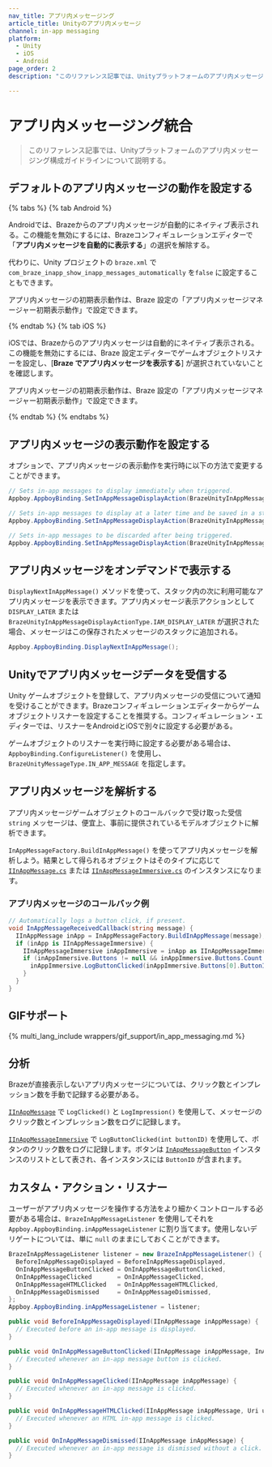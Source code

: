 ```yaml
---
nav_title: アプリ内メッセージング
article_title: Unityのアプリ内メッセージ
channel: in-app messaging
platform: 
  - Unity
  - iOS
  - Android
page_order: 2
description: "このリファレンス記事では、Unityプラットフォームのアプリ内メッセージング構成ガイドラインについて説明する。"

---
```


# アプリ内メッセージング統合

> このリファレンス記事では、Unityプラットフォームのアプリ内メッセージング構成ガイドラインについて説明する。

## デフォルトのアプリ内メッセージの動作を設定する

{% tabs %}
{% tab Android %}

Androidでは、Brazeからのアプリ内メッセージが自動的にネイティブ表示される。この機能を無効にするには、Brazeコンフィギュレーションエディターで「**アプリ内メッセージを自動的に表示する**」の選択を解除する。

代わりに、Unity プロジェクトの `braze.xml` で `com_braze_inapp_show_inapp_messages_automatically` を`false` に設定することもできます。

アプリ内メッセージの初期表示動作は、Braze 設定の「アプリ内メッセージマネージャー初期表示動作」で設定できます。

{% endtab %}
{% tab iOS %}

iOSでは、Brazeからのアプリ内メッセージは自動的にネイティブ表示される。この機能を無効にするには、Braze 設定エディターでゲームオブジェクトリスナーを設定し、\[**Braze でアプリ内メッセージを表示する**] が選択されていないことを確認します。

アプリ内メッセージの初期表示動作は、Braze 設定の「アプリ内メッセージマネージャー初期表示動作」で設定できます。

{% endtab %}
{% endtabs %}

## アプリ内メッセージの表示動作を設定する

オプションで、アプリ内メッセージの表示動作を実行時に以下の方法で変更することができます。

```csharp
// Sets in-app messages to display immediately when triggered.
Appboy.AppboyBinding.SetInAppMessageDisplayAction(BrazeUnityInAppMessageDisplayActionType.IAM_DISPLAY_NOW);

// Sets in-app messages to display at a later time and be saved in a stack.
Appboy.AppboyBinding.SetInAppMessageDisplayAction(BrazeUnityInAppMessageDisplayActionType.IAM_DISPLAY_LATER);

// Sets in-app messages to be discarded after being triggered.
Appboy.AppboyBinding.SetInAppMessageDisplayAction(BrazeUnityInAppMessageDisplayActionType.IAM_DISCARD);
```

## アプリ内メッセージをオンデマンドで表示する

`DisplayNextInAppMessage()` メソッドを使って、スタック内の次に利用可能なアプリ内メッセージを表示できます。アプリ内メッセージ表示アクションとして`DISPLAY_LATER` または`BrazeUnityInAppMessageDisplayActionType.IAM_DISPLAY_LATER` が選択された場合、メッセージはこの保存されたメッセージのスタックに追加される。

```csharp
Appboy.AppboyBinding.DisplayNextInAppMessage();
```

## Unityでアプリ内メッセージデータを受信する

Unity ゲームオブジェクトを登録して、アプリ内メッセージの受信について通知を受けることができます。Brazeコンフィギュレーションエディターからゲームオブジェクトリスナーを設定することを推奨する。コンフィギュレーション・エディターでは、リスナーをAndroidとiOSで別々に設定する必要がある。

ゲームオブジェクトのリスナーを実行時に設定する必要がある場合は、`AppboyBinding.ConfigureListener()` を使用し、`BrazeUnityMessageType.IN_APP_MESSAGE` を指定します。

## アプリ内メッセージを解析する

アプリ内メッセージゲームオブジェクトのコールバックで受け取った受信 `string` メッセージは、便宜上、事前に提供されているモデルオブジェクトに解析できます。

`InAppMessageFactory.BuildInAppMessage()` を使ってアプリ内メッセージを解析しよう。結果として得られるオブジェクトはそのタイプに応じて [`IInAppMessage.cs`][13] または [`IInAppMessageImmersive.cs`][12] のインスタンスになります。

### アプリ内メッセージのコールバック例

```csharp
// Automatically logs a button click, if present.
void InAppMessageReceivedCallback(string message) {
  IInAppMessage inApp = InAppMessageFactory.BuildInAppMessage(message);
  if (inApp is IInAppMessageImmersive) {
    IInAppMessageImmersive inAppImmersive = inApp as IInAppMessageImmersive;
    if (inAppImmersive.Buttons != null && inAppImmersive.Buttons.Count > 0) {
      inAppImmersive.LogButtonClicked(inAppImmersive.Buttons[0].ButtonID);
    }
  }
}
```

## GIFサポート

{% multi_lang_include wrappers/gif_support/in_app_messaging.md %}

## 分析

Brazeが直接表示しないアプリ内メッセージについては、クリック数とインプレッション数を手動で記録する必要がある。

[`IInAppMessage`][13] で `LogClicked()` と `LogImpression()` を使用して、メッセージのクリック数とインプレッション数をログに記録します。

[`IInAppMessageImmersive`][12] で `LogButtonClicked(int buttonID)` を使用して、ボタンのクリック数をログに記録します。ボタンは [`InAppMessageButton`][8] インスタンスのリストとして表され、各インスタンスには `ButtonID` が含まれます。

## カスタム・アクション・リスナー

ユーザーがアプリ内メッセージを操作する方法をより細かくコントロールする必要がある場合は、`BrazeInAppMessageListener` を使用してそれを `Appboy.AppboyBinding.inAppMessageListener` に割り当てます。使用しないデリゲートについては、単に `null` のままにしておくことができます。

```csharp
BrazeInAppMessageListener listener = new BrazeInAppMessageListener() {
  BeforeInAppMessageDisplayed = BeforeInAppMessageDisplayed,
  OnInAppMessageButtonClicked = OnInAppMessageButtonClicked,
  OnInAppMessageClicked       = OnInAppMessageClicked,
  OnInAppMessageHTMLClicked   = OnInAppMessageHTMLClicked,
  OnInAppMessageDismissed     = OnInAppMessageDismissed,
};
Appboy.AppboyBinding.inAppMessageListener = listener;

public void BeforeInAppMessageDisplayed(IInAppMessage inAppMessage) {
  // Executed before an in-app message is displayed.
}

public void OnInAppMessageButtonClicked(IInAppMessage inAppMessage, InAppMessageButton inAppMessageButton) {
  // Executed whenever an in-app message button is clicked.
}

public void OnInAppMessageClicked(IInAppMessage inAppMessage) {
  // Executed whenever an in-app message is clicked.
}

public void OnInAppMessageHTMLClicked(IInAppMessage inAppMessage, Uri uri) {
  // Executed whenever an HTML in-app message is clicked.
}

public void OnInAppMessageDismissed(IInAppMessage inAppMessage) {
  // Executed whenever an in-app message is dismissed without a click.
}
```

[8]: https://github.com/braze-inc/braze-unity-sdk/blob/18cb8ee89f1841c576eb954793edb6e06f9130b4/Assets/Plugins/Appboy/Models/InAppMessage/InAppMessageButton.cs
[12]: https://github.com/braze-inc/braze-unity-sdk/blob/18cb8ee89f1841c576eb954793edb6e06f9130b4/Assets/Plugins/Appboy/Models/InAppMessage/IInAppMessageImmersive.cs
[13]: https://github.com/braze-inc/braze-unity-sdk/blob/18cb8ee89f1841c576eb954793edb6e06f9130b4/Assets/Plugins/Appboy/Models/InAppMessage/IInAppMessage.cs
